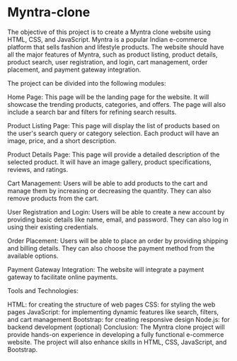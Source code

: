 # Myntra-clone

The objective of this project is to create a Myntra clone website using HTML, CSS, and JavaScript. Myntra is a popular Indian e-commerce platform that sells fashion and lifestyle products. The website should have all the major features of Myntra, such as product listing, product details, product search, user registration, and login, cart management, order placement, and payment gateway integration.

The project can be divided into the following modules:

Home Page: This page will be the landing page for the website. It will showcase the trending products, categories, and offers. The page will also include a search bar and filters for refining search results.

Product Listing Page: This page will display the list of products based on the user's search query or category selection. Each product will have an image, price, and a short description.

Product Details Page: This page will provide a detailed description of the selected product. It will have an image gallery, product specifications, reviews, and ratings.

Cart Management: Users will be able to add products to the cart and manage them by increasing or decreasing the quantity. They can also remove products from the cart.

User Registration and Login: Users will be able to create a new account by providing basic details like name, email, and password. They can also log in using their existing credentials.

Order Placement: Users will be able to place an order by providing shipping and billing details. They can also choose the payment method from the available options.

Payment Gateway Integration: The website will integrate a payment gateway to facilitate online payments.

Tools and Technologies:

HTML: for creating the structure of web pages
CSS: for styling the web pages
JavaScript: for implementing dynamic features like search, filters, and cart management
Bootstrap: for creating responsive design
Node.js: for backend development (optional)
Conclusion:
The Myntra clone project will provide hands-on experience in developing a fully functional e-commerce website. The project will also enhance skills in HTML, CSS, JavaScript, and Bootstrap.
